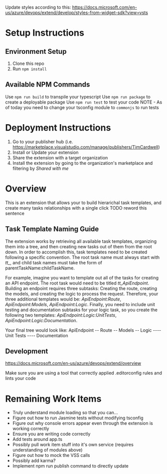 Update styles according to this: https://docs.microsoft.com/en-us/azure/devops/extend/develop/styles-from-widget-sdk?view=vsts

# Setup Instructions

## Environment Setup
1. Clone this repo
2. Run `npm install`

## Available NPM Commands
Use `npm run build` to transpile your typescript
Use `npm run package` to create a deployable package
Use `npm run test` to test your code NOTE - As of today you need to change your tsconfig module to `commonjs` to run tests

# Deployment Instructions
1. Go to your publisher hub (i.e. https://marketplace.visualstudio.com/manage/publishers/TimCardwell)
2. Install or Update your extension
3. Share the extension with a target organization
4. Install the extension by going to the organization's marketplace and filtering by _Shared with me_

# Overview
This is an extension that allows your to build hierarichal task templates, and create many tasks relationships with a single click TODO reword this sentence

## Task Template Naming Guide
The extension works by retrieving all available task templates, organizing them into a tree, and then creating new tasks out of them from the root down. In
order to accomplish this, task templates need to be created following a specific convention. The root task name must always start with *tt_*, and child task
names must take the form of parentTaskName:childTaskName.

For example, imagine you want to template out all of the tasks for creating an API endpoint. The root task would need to be titled *tt_ApiEndpoint*. Building an 
endpoint requires three subtasks: Creating the route, creating the models, and creating the logic to process the request. Therefore, your three additional templates
would be: *ApiEndpoint:Route*, *ApiEndpoint:Models*, *ApiEndpoint:Logic*. Finally, you need to include unit testing and documentation subtasks for your logic task,
so you create the following two templates: *ApiEndpoint:Logic:UnitTests*, *ApiEndpoint:Logic:Documentation*.

Your final tree would look like:
ApiEndpoint
-- Route
-- Models
-- Logic
---- Unit Tests
---- Documentation

## Development
https://docs.microsoft.com/en-us/azure/devops/extend/overview

Make sure you are using a tool that correctly applied .editorconfig rules and lints your code

# Remaining Work Items
 - Truly understand module loading so that you can...
  - Figure out how to run Jasmine tests without modifying tsconfig
  - Figure out why console errors appear even through the extension is working correctly
  - Ensure you are writing code correctly
 - Add tests around app.ts
  - Possibly pull work item stuff into it's own service (requires understanding of modules above)
  - Figure out how to mock the VSS calls
  - Possibly add karma?
 - Implement npm run publish command to directly update